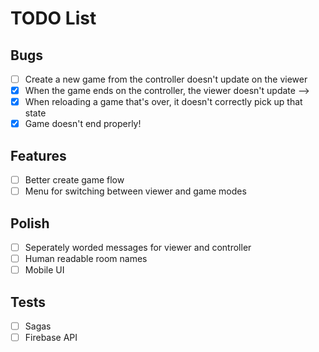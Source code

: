 # TODO List

## Bugs

* [ ] Create a new game from the controller doesn't update on the viewer
* [x] When the game ends on the controller, the viewer doesn't update -->
* [x] When reloading a game that's over, it doesn't correctly pick up that state
* [x] Game doesn't end properly!

## Features

* [ ] Better create game flow
* [ ] Menu for switching between viewer and game modes

## Polish

* [ ] Seperately worded messages for viewer and controller
* [ ] Human readable room names
* [ ] Mobile UI

## Tests

* [ ] Sagas
* [ ] Firebase API
